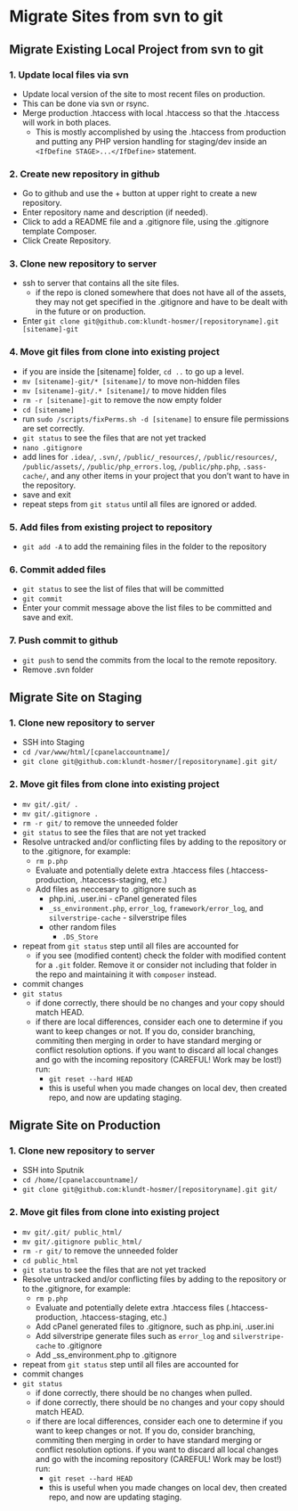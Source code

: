 # Migrate Sites from svn to git
## Migrate Existing Local Project from svn to git
### 1. Update local files via svn
* Update local version of the site to most recent files on production.
* This can be done via svn or rsync.
* Merge production .htaccess with local .htaccess so that the .htaccess will work in both places.
   * This is mostly accomplished by using the .htaccess from production and putting any PHP version handling for staging/dev inside an `<IfDefine STAGE>...</IfDefine>` statement.
### 2. Create new repository in github
* Go to github and use the + button at upper right to create a new repository.
* Enter repository name and description (if needed).
* Click to add a README file and a .gitignore file, using the .gitignore template Composer.
* Click Create Repository.
### 3. Clone new repository to server
* ssh to server that contains all the site files.
   * if the repo is cloned somewhere that does not have all of the assets, they may not get specified in the .gitignore and have to be dealt with in the future or on production.
* Enter `git clone git@github.com:klundt-hosmer/[repositoryname].git [sitename]-git`
### 4. Move git files from clone into existing project
* if you are inside the [sitename] folder, `cd ..` to go up a level.
* `mv [sitename]-git/* [sitename]/` to move non-hidden files
* `mv [sitename]-git/.* [sitename]/` to move hidden files
* `rm -r [sitename]-git` to remove the now empty folder
* `cd [sitename]`
* run `sudo /scripts/fixPerms.sh -d [sitename]` to ensure file permissions are set correctly.
* `git status` to see the files that are not yet tracked
* `nano .gitignore`
* add lines for `.idea/`, `.svn/`, `/public/_resources/`, `/public/resources/`, `/public/assets/`, `/public/php_errors.log`, `/public/php.php`, `.sass-cache/`, and any other items in your project that you don’t want to have in the repository.
* save and exit
* repeat steps from `git status` until all files are ignored or added.
### 5. Add files from existing project to repository
* `git add -A` to add the remaining files in the folder to the repository
### 6. Commit added files
* `git status` to see the list of files that will be committed
* `git commit`
* Enter your commit message above the list files to be committed and save and exit.
### 7. Push commit to github
* `git push` to send the commits from the local to the remote repository.
* Remove .svn folder

## Migrate Site on Staging
### 1. Clone new repository to server
* SSH into Staging
* `cd /var/www/html/[cpanelaccountname]/`
* `git clone git@github.com:klundt-hosmer/[repositoryname].git git/`
### 2. Move git files from clone into existing project
* `mv git/.git/ .` 
* `mv git/.gitignore .`
* `rm -r git/` to remove the unneeded folder
* `git status` to see the files that are not yet tracked
* Resolve untracked and/or conflicting files by adding to the repository or to the .gitignore, for example:
    * `rm p.php`
    * Evaluate and potentially delete extra .htaccess files (.htaccess-production, .htaccess-staging, etc.)
    * Add files as neccesary to .gitignore such as
       * php.ini, .user.ini - cPanel generated files
       * `_ss_environment.php`, `error_log`, `framework/error_log`, and `silverstripe-cache` - silverstripe files
       * other random files
          * `.DS_Store`
* repeat from `git status` step until all files are accounted for
   * if you see (modified content) check the folder with modified content for a `.git` folder. Remove it or consider not including that folder in the repo and maintaining it with `composer` instead. 
* commit changes
* `git status`
   * if done correctly, there should be no changes and your copy should match HEAD.
   * if there are local differences, consider each one to determine if you want to keep changes or not.  If you do, consider branching, commiting then merging in order to have standard merging or conflict resolution options.
   if you want to discard all local changes and go with the incoming repository (CAREFUL! Work may be lost!) run:
      * `git reset --hard HEAD`
      * this is useful when you made changes on local dev, then created repo, and now are updating staging.

## Migrate Site on Production
### 1. Clone new repository to server
* SSH into Sputnik 
* `cd /home/[cpanelaccountname]/`
* `git clone git@github.com:klundt-hosmer/[repositoryname].git git/`
### 2. Move git files from clone into existing project
* `mv git/.git/ public_html/` 
* `mv git/.gitignore public_html/`
* `rm -r git/` to remove the unneeded folder
* `cd public_html`
* `git status` to see the files that are not yet tracked
* Resolve untracked and/or conflicting files by adding to the repository or to the .gitignore, for example:
    * `rm p.php`
    * Evaluate and potentially delete extra .htaccess files (.htaccess-production, .htaccess-staging, etc.)
    * Add cPanel generated files to .gitignore, such as php.ini, .user.ini
    * Add silverstripe generate files such as `error_log` and `silverstripe-cache` to .gitignore
    * Add _ss_environment.php to .gitignore
* repeat from `git status` step until all files are accounted for
* commit changes
* `git status`
   * if done correctly, there should be no changes when pulled.
   * if done correctly, there should be no changes and your copy should match HEAD.
   * if there are local differences, consider each one to determine if you want to keep changes or not.  If you do, consider branching, commiting then merging in order to have standard merging or conflict resolution options.
   if you want to discard all local changes and go with the incoming repository (CAREFUL! Work may be lost!) run:
      * `git reset --hard HEAD`
      * this is useful when you made changes on local dev, then created repo, and now are updating staging. 
